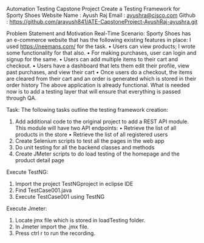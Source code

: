 Automation Testing Capstone Project
Create a Testing Framework for Sporty Shoes Website
Name : Ayush Raj
Email : ayushra@cisco.com
Github :  https://github.com/arayush841/ATE-CapstoneProject-AyushRaj-ayushra.git


Problem Statement and Motivation Real-Time Scenario:
 Sporty Shoes has an e-commerce website that has the following existing features in place:  I used https://neemans.com/ for the task.
• Users can view products; I wrote some functionality for that also.
• For making purchases, user can login and signup for the same.
• Users can add multiple items to their cart and checkout.
• Users have a dashboard that lets them edit their profile, view past purchases, and view their cart 
• Once users do a checkout, the items are cleared from their cart and an order is generated which is stored in their order history The above application is already functional. 
What is needed now is to add a testing layer that will ensure that everything is passed through QA.

Task:
The following tasks outline the testing framework creation: 
1. Add additional code to the original project to add a REST API module. This module will have two API endpoints: 
• Retrieve the list of all products in the store 
• Retrieve the list of all registered users
2. Create Selenium scripts to test all the pages in the web app 
3. Do unit testing for all the backend classes and methods
4. Create JMeter scripts to do load testing of the homepage and the product detail page



Execute TestNG:
1.	Import the project TestNGproject in eclipse IDE
2.	Find TestCase001.java
3.	Execute TestCase001 using TestNG

Execute Jmeter:
1.	Locate jmx file which is stored in loadTesting folder.
2.	In Jmeter import the .jmx file.
3.	Press ctrl r to run the recording.
